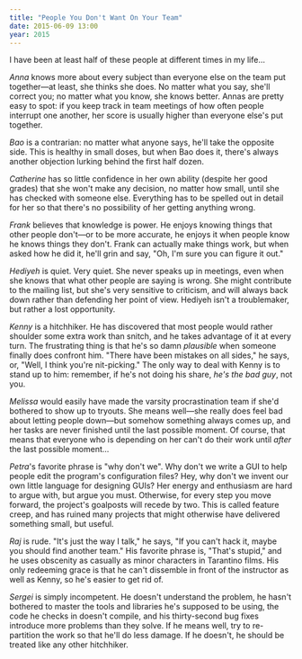 ```yaml
---
title: "People You Don't Want On Your Team"
date: 2015-06-09 13:00
year: 2015
---
```

<p>I have been at least half of these people at different times in my life...</p>
<p><em>Anna</em> knows more about every subject than everyone else on the team put together&mdash;at least, she thinks she does. No matter what you say, she'll correct you; no matter what you know, she knows better. Annas are pretty easy to spot: if you keep track in team meetings of how often people interrupt one another, her score is usually higher than everyone else's put together.</p>
<p><em>Bao</em> is a contrarian: no matter what anyone says, he'll take the opposite side. This is healthy in small doses, but when Bao does it, there's always another objection lurking behind the first half dozen.</p>
<p><em>Catherine</em> has so little confidence in her own ability (despite her good grades) that she won't make any decision, no matter how small, until she has checked with someone else. Everything has to be spelled out in detail for her so that there's no possibility of her getting anything wrong.</p>
<p><em>Frank</em> believes that knowledge is power. He enjoys knowing things that other people don't&mdash;or to be more accurate, he enjoys it when people know he knows things they don't. Frank can actually make things work, but when asked how he did it, he'll grin and say, "Oh, I'm sure you can figure it out."</p>
<p><em>Hediyeh</em> is quiet. Very quiet. She never speaks up in meetings, even when she knows that what other people are saying is wrong. She might contribute to the mailing list, but she's very sensitive to criticism, and will always back down rather than defending her point of view. Hediyeh isn't a troublemaker, but rather a lost opportunity.</p>
<p><em>Kenny</em> is a hitchhiker. He has discovered that most people would rather shoulder some extra work than snitch, and he takes advantage of it at every turn. The frustrating thing is that he's so damn <em>plausible</em> when someone finally does confront him. "There have been mistakes on all sides," he says, or, "Well, I think you're nit-picking." The only way to deal with Kenny is to stand up to him: remember, if he's not doing his share, <em>he's the bad guy</em>, not you.</p>
<p><em>Melissa</em> would easily have made the varsity procrastination team if she'd bothered to show up to tryouts. She means well&mdash;she really does feel bad about letting people down&mdash;but somehow something always comes up, and her tasks are never finished until the last possible moment. Of course, that means that everyone who is depending on her can't do their work until <em>after</em> the last possible moment...</p>
<p><em>Petra</em>'s favorite phrase is "why don't we". Why don't we write a GUI to help people edit the program's configuration files? Hey, why don't we invent our own little language for designing GUIs? Her energy and enthusiasm are hard to argue with, but argue you must. Otherwise, for every step you move forward, the project's goalposts will recede by two. This is called feature creep, and has ruined many projects that might otherwise have delivered something small, but useful.</p>
<p><em>Raj</em> is rude. "It's just the way I talk," he says, "If you can't hack it, maybe you should find another team." His favorite phrase is, "That's stupid," and he uses obscenity as casually as minor characters in Tarantino films. His only redeeming grace is that he can't dissemble in front of the instructor as well as Kenny, so he's easier to get rid of.</p>
<p><em>Sergei</em> is simply incompetent. He doesn't understand the problem, he hasn't bothered to master the tools and libraries he's supposed to be using, the code he checks in doesn't compile, and his thirty-second bug fixes introduce more problems than they solve. If he means well, try to re-partition the work so that he'll do less damage. If he doesn't, he should be treated like any other hitchhiker.</p>
